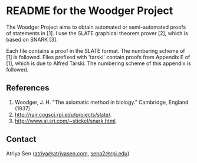 # README for the Woodger Project

The Woodger Project aims to obtain automated or semi-automated proofs of statements in [1]. I use the SLATE graphical theorem prover [2], which is based on SNARK [3].

Each file contains a proof in the SLATE format. The numbering scheme of [1] is followed. Files prefixed with 'tarski' contain proofs from Appendix E of [1], which is due to Alfred Tarski. The numbering scheme of this appendix is followed.

## References

1. Woodger, J. H. "The axiomatic method in biology." Cambridge, England (1937).
2. <http://rair.cogsci.rpi.edu/projects/slate/>.
3. <http://www.ai.sri.com/~stickel/snark.html>.

## Contact

Atriya Sen (<atriya@atriyasen.com>, <sena2@rpi.edu>)
